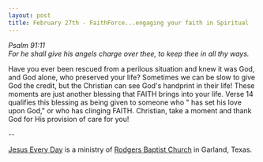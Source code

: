 ```yaml
---
layout: post
title: February 27th - FaithForce...engaging your faith in Spiritual
---
```


_Psalm 91:11  
For he shall give his angels charge over thee, to keep thee in all
thy ways._

Have you ever been rescued from a perilous situation and knew it
was God, and God alone, who preserved your life? Sometimes we can be
slow to give God the credit, but the Christian can see God's
handprint in their life! These moments are just another blessing that
FAITH brings into your life. Verse 14 qualifies this blessing as being
given to someone who " has set his love upon God," or who has clinging
FAITH. Christian, take a moment and thank God for His provision of
care for you!

 --

<a href=http://jesuseveryday.net>Jesus Every Day</a> is a ministry of <a href=http://rodgersbaptist.net>Rodgers Baptist Church</a> in Garland, Texas.
